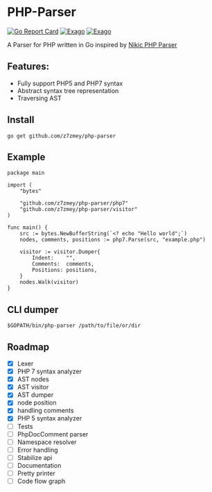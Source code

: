 <!--
  Title: PHP Parser
  Description: A Parser for PHP written in Go.
  Author: Slizov Vadim
  Keywords: go golang php php-parser ast
  -->

# PHP-Parser

[![Go Report Card](https://goreportcard.com/badge/github.com/z7zmey/php-parser)](https://goreportcard.com/report/github.com/z7zmey/php-parser)
[![Exago](https://api.exago.io:443/badge/tests/github.com/z7zmey/php-parser)](https://exago.io/project/github.com/z7zmey/php-parser)
[![Exago](https://api.exago.io:443/badge/cov/github.com/z7zmey/php-parser)](https://exago.io/project/github.com/z7zmey/php-parser)

A Parser for PHP written in Go inspired by [Nikic PHP Parser](https://github.com/nikic/PHP-Parser)

## Features:
- Fully support PHP5 and PHP7 syntax
- Abstract syntax tree representation
- Traversing AST

## Install

```
go get github.com/z7zmey/php-parser
```

## Example
```Golang
package main

import (
	"bytes"

	"github.com/z7zmey/php-parser/php7"
	"github.com/z7zmey/php-parser/visitor"
)

func main() {
	src := bytes.NewBufferString(`<? echo "Hello world";`)
	nodes, comments, positions := php7.Parse(src, "example.php")

	visitor := visitor.Dumper{
		Indent:    "",
		Comments:  comments,
		Positions: positions,
	}
	nodes.Walk(visitor)
}
```

## CLI dumper

```
$GOPATH/bin/php-parser /path/to/file/or/dir
```

## Roadmap
- [X] Lexer
- [x] PHP 7 syntax analyzer
- [x] AST nodes
- [x] AST visitor
- [x] AST dumper
- [x] node position
- [x] handling comments
- [x] PHP 5 syntax analyzer
- [ ] Tests
- [ ] PhpDocComment parser
- [ ] Namespace resolver
- [ ] Error handling
- [ ] Stabilize api
- [ ] Documentation
- [ ] Pretty printer
- [ ] Code flow graph
